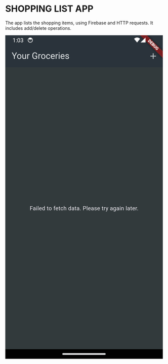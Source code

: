 # SHOPPING LIST APP
The app lists the shopping items, using Firebase and HTTP requests. It includes add/delete operations.

![Description](android/screenshots/ezgif-6-3244491ab1.gif)

